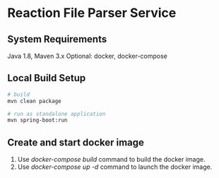 # Reaction File Parser Service

## System Requirements

Java 1.8, Maven 3.x
Optional: docker, docker-compose

## Local Build Setup

```bash
# build
mvn clean package

# run as standalone application
mvn spring-boot:run
```

## Create and start docker image

1. Use *docker-compose build* command to build the docker image.
2. Use *docker-compose up -d* command to launch the docker image.
